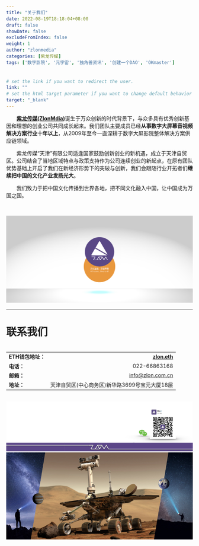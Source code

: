 ```yaml
---
title: "关于我们"
date: 2022-08-19T18:18:04+08:00
draft: false
showDate: false
excludeFromIndex: false
weight: 1
author: "zlonmedia"
categories: [紫龙传媒]
tags: ['数字影院', '元宇宙', '独角兽资讯', '创建一个DAO', 'OKmaster']


# set the link if you want to redirect the user.
link: ""
# set the html target parameter if you want to change default behavior
target: "_blank"
---
```


&emsp;&emsp;[**紫龙传媒(ZlonMdia)**](http://zlon.com.cn/about/about/)诞生于万众创新的时代背景下，与众多具有优秀创新基因和理想的创业公司共同成长起来。我们团队主要成员已经**从事数字大屏幕音视频解决方案行业十年以上**，从2009年至今一直深耕于数字大屏影院整体解决方案供应链领域。<!--more-->

&emsp;&emsp;紫龙传媒“天津”有限公司适逢国家鼓励创新创业的新机遇，成立于天津自贸区。公司结合了当地区域特点与政策支持作为公司连续创业的新起点，在原有团队优势基础上开启了我们在新经济形势下的突破与创新，我们会跟随行业开拓者们**继续把中国的文化产业发扬光大**。

&emsp;&emsp;我们致力于把中国文化传播到世界各地，把不同文化融入中国，让中国成为万国之国。

<br/>

![紫龙传媒](about.jpg)
<br/>

---

# 联系我们 

<br/>

<style>
table
{
    margin: auto;
}
</style>

|  |  |
| --- | ---: |
| **ETH钱包地址：** | **[zlon.eth](https://metamask.io)** |
| **电话：** | 022-66863168 |
| **邮箱：** | info@zlon.com.cn |
| **地址：** | 天津自贸区(中心商务区)新华路3699号宝元大厦18层 |

<br/>

![ZLON](zlonicon4.png)
![联系我们](contact.jpg)
<br/>
<br/>